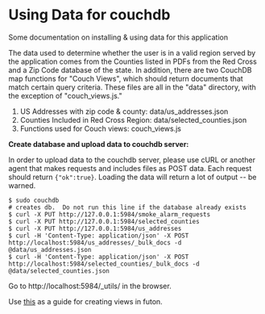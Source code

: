 # Using Data for couchdb

Some documentation on installing & using data for this application

The data used to determine whether the user is in a valid region served by the
application comes from the Counties listed in PDFs from the Red Cross and a Zip
Code database of the state. In addition, there are two CouchDB map functions for
"Couch Views", which should return documents that match certain query criteria.
These files are all in the "data" directory, with the exception of "couch_views.js."

1. US Addresses with zip code & county: data/us_addresses.json
2. Counties Included in Red Cross Region: data/selected_counties.json
3. Functions used for Couch views: couch_views.js


__Create database and upload data to couchdb server:__  

In order to upload data to the couchdb server, please use cURL or another agent
that makes requests and includes files as POST data. Each request should return `{"ok":true}`.  Loading the data will return a lot of output -- be warned.

    $ sudo couchdb
    # creates db.  Do not run this line if the database already exists
    $ curl -X PUT http://127.0.0.1:5984/smoke_alarm_requests
    $ curl -X PUT http://127.0.0.1:5984/selected_counties
    $ curl -X PUT http://127.0.0.1:5984/us_addresses
    $ curl -H 'Content-Type: application/json' -X POST http://localhost:5984/us_addresses/_bulk_docs -d @data/us_addresses.json
    $ curl -H 'Content-Type: application/json' -X POST http://localhost:5984/selected_counties/_bulk_docs -d @data/selected_counties.json

Go to http://localhost:5984/_utils/ in the browser.

Use [this](http://blog.vicmetcalfe.com/2011/04/11/creating-views-in-couchdb-futon/) as a guide for creating views in futon.
